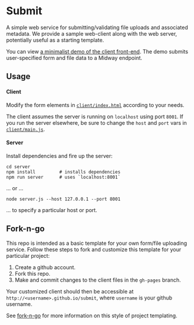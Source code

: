 # Submit

A simple web service for submitting/validating file uploads and associated
metadata.  We provide a sample web-client along with the web server,
potentially useful as a starting template.

You can view [a minimalist demo of the client front-end](http://rcc-uchicago.github.io/submit/). The demo submits user-specified form and file data to a Midway endpoint.


## Usage

#### Client

Modify the form elements in [`client/index.html`](https://github.com/rcc-uchicago/submit/blob/master/client/index.html#L40-L52) according to your needs.

The client assumes the server is running on `localhost` using port `8001`.  If
you run the server elsewhere, be sure to change the `host` and `port` vars in [`client/main.js`](https://github.com/rcc-uchicago/submit/blob/master/client/main.js#L4-5).

#### Server

Install dependencies and fire up the server:

```
cd server
npm install         # installs dependencies
npm run server      # uses `localhost:8001`
```

... or ...

```
node server.js --host 127.0.0.1 --port 8001
```

... to specify a particular host or port.


## Fork-n-go

This repo is intended as a basic template for your own form/file uploading
service.  Follow these steps to fork and customize this template for your particular project:

1. Create a github account.  
2. Fork this repo.  
3. Make and commit changes to the client files in the `gh-pages` branch.  

Your customized client should then be accessible at `http://<username>.github.io/submit`, where `username` is your github username.

See [fork-n-go](http://jlord.github.io/forkngo/) for more information on this
style of project templating.
